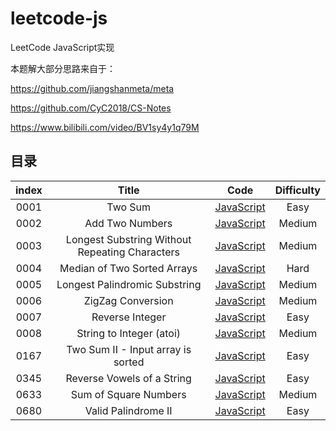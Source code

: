 # leetcode-js
LeetCode JavaScript实现

本题解大部分思路来自于：

https://github.com/jiangshanmeta/meta

https://github.com/CyC2018/CS-Notes

https://www.bilibili.com/video/BV1sy4y1q79M


## 目录



| index |                     Title                      |                             Code                             | Difficulty |
| :---: | :--------------------------------------------: | :----------------------------------------------------------: | :--------: |
| 0001  |                    Two Sum                     | [JavaScript](https://github.com/atzhtianyu/leetcode-js/blob/main/src/0001.two-sum.js) |    Easy    |
| 0002  |                Add Two Numbers                 | [JavaScript](https://github.com/atzhtianyu/leetcode-js/blob/main/src/0002.add-two-numbers.js) |   Medium   |
| 0003  | Longest Substring Without Repeating Characters | [JavaScript](https://github.com/atzhtianyu/leetcode-js/blob/main/src/0003.longest-substring-without-repeating-characters.js) |   Medium   |
| 0004  |          Median of Two Sorted Arrays           | [JavaScript](https://github.com/atzhtianyu/leetcode-js/blob/main/src/0004.median-of-two-sorted-arrays.js) |    Hard    |
| 0005  |         Longest Palindromic Substring          | [JavaScript](https://github.com/atzhtianyu/leetcode-js/blob/main/src/0005.longest-palindromic-substring.js) |   Medium   |
| 0006  |               ZigZag Conversion                | [JavaScript](https://github.com/atzhtianyu/leetcode-js/blob/main/src/0006.zigzag-conversion.js) |   Medium   |
| 0007  |                Reverse Integer                 | [JavaScript](https://github.com/atzhtianyu/leetcode-js/blob/main/src/0007.reverse-integer.js) |    Easy    |
| 0008  |            String to Integer (atoi)            | [JavaScript](https://github.com/atzhtianyu/leetcode-js/blob/main/src/0008.string-to-integer-atoi.js) |   Medium   |
| 0167  |       Two Sum II - Input array is sorted       | [JavaScript](https://github.com/atzhtianyu/leetcode-js/blob/main/src/0167.two-sum-ii-input-array-is-sorted.js) |    Easy    |
| 0345  |           Reverse Vowels of a String           | [JavaScript](https://github.com/atzhtianyu/leetcode-js/blob/main/src/0345.reverse-vowels-of-a-string.js) |    Easy    |
| 0633  |             Sum of Square Numbers              | [JavaScript](https://github.com/atzhtianyu/leetcode-js/blob/main/src/0633.sum-of-square-numbers.js) |   Medium   |
| 0680  |              Valid Palindrome II               | [JavaScript](https://github.com/atzhtianyu/leetcode-js/blob/main/src/0680.valid-palindrome-ii.js) |    Easy    |


